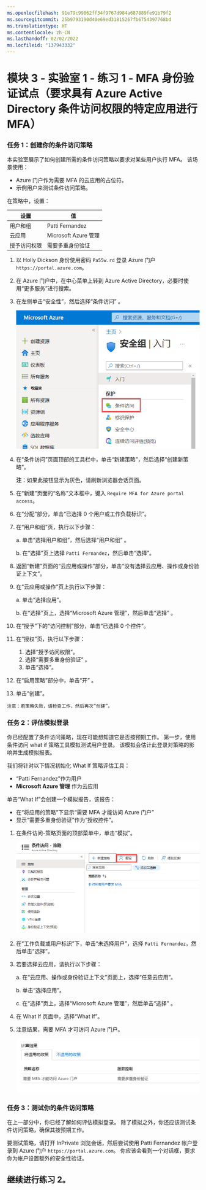 ```yaml
---
ms.openlocfilehash: 91e79c99062ff34f9767d984a687889fe91b79f2
ms.sourcegitcommit: 25b9793190d40e69ed31815267fb6754397768bd
ms.translationtype: HT
ms.contentlocale: zh-CN
ms.lasthandoff: 02/02/2022
ms.locfileid: "137943332"
---
```

# <a name="module-3---lab-1---exercise-1----mfa-authentication-pilot-require-mfa-for-specific-apps-with-azure-active-directory-conditional-access"></a>模块 3 - 实验室 1 - 练习 1 - MFA 身份验证试点（要求具有 Azure Active Directory 条件访问权限的特定应用进行 MFA）

### <a name="task-1-create-your-conditional-access-policy"></a>任务 1：创建你的条件访问策略 


本实验室展示了如何创建所需的条件访问策略以要求对某些用户执行 MFA。 该场景使用：

- Azure 门户作为需要 MFA 的云应用的占位符。 
- 示例用户来测试条件访问策略。  

在策略中，设置：

|设置 |值|
|---     | --- |
|用户和组 | Patti Fernandez |
|云应用 | Microsoft Azure 管理 |
|授予访问权限 | 需要多重身份验证 |

 
1.  以 Holly Dickson 身份使用密码 `Pa55w.rd` 登录 Azure 门户 `https://portal.azure.com`。

2.  在 Azure 门户中，在中心菜单上转到 Azure Active Directory，必要时使用“更多服务”进行搜索。

3. 在左侧单击“安全性”，然后选择“条件访问” 。

     ![屏幕快照](../Media/NewConditionalAccessScreen.png)
 
5.  在“条件访问”页面顶部的工具栏中，单击“新建策略”，然后选择“创建新策略”。  

    **注**：如果此按钮显示为灰色，请刷新浏览器会话页面。



6.  在“新建”页面的“名称”文本框中，键入 `Require MFA for Azure portal access`。 



7.  在“分配”部分，单击“已选择 0 个用户或工作负载标识”。 



8.  在“用户和组”页，执行以下步骤：


    a. 单击“选择用户和组”，然后选择“用户和组” 。
    

    b. 在“选择”页上选择 `Patti Fernandez`，然后单击“选择”。 


9.  返回“新建”页面的“云应用或操作”部分，单击“没有选择云应用、操作或身份验证上下文”。 



10. 在“云应用或操作”页上执行以下步骤：



    a. 单击“选择应用”。

    b. 在“选择”页上，选择“Microsoft Azure 管理”，然后单击“选择”  。


11.  在“授予”下的“访问控制”部分，单击“已选择 0 个控件”。  


12.  在“授权”页，执行以下步骤：
     1. 选择“授予访问权限”。
     2.  选择“需要多重身份验证”  。
     3.  单击“选择”。

13.  在“启用策略”部分中，单击“开” 。

14.  单击“创建”。

    ‎注意：若策略失败，请检查工作，然后再次“创建”。


### <a name="task-2-evaluate-a-simulated-sign-in"></a>任务 2：评估模拟登录


你已经配置了条件访问策略，现在可能想知道它是否按预期工作。 第一步，使用条件访问 what if 策略工具模拟测试用户登录。 该模拟会估计此登录对策略的影响并生成模拟报表。  

我们将针对以下情况初始化 What If 策略评估工具：

- “Patti Fernandez”作为用户 
- **Microsoft Azure 管理** 作为云应用

 单击“What If”会创建一个模拟报告，该报告：

- 在“将应用的策略”下显示“需要 MFA 才能访问 Azure 门户” 
- 显示“需要多重身份验证”作为“授权控件”。


1.  在条件访问-策略页面的顶部菜单中，单击“模拟”。  
 
     ![屏幕快照](../Media/448e616a-7524-44a5-8335-c2fc8193dae6.png)

2.   在“工作负载或用户标识”下，单击“未选择用户”，选择 `Patti Fernandez`，然后单击“选择”。  



3.  若要选择云应用，请执行以下步骤：



    a. 在“云应用、操作或身份验证上下文”页面上，选择“任意云应用”。 

    b. 单击“选择应用”。

    c. 在“选择”页上，选择“Microsoft Azure 管理”，然后单击“选择”  。

4.  在 What If 页面中，选择“What If”。

5.  注意结果，需要 MFA 才可访问 Azure 门户。

     ![屏幕快照](../Media/6568f6de-0c9e-4ee1-ba48-eab401651416.png)


### <a name="task-3-test-your-conditional-access-policy"></a>任务 3：测试你的条件访问策略

在上一部分中，你已经了解如何评估模拟登录。 除了模拟之外，你还应该测试条件访问策略，确保其按预期工作。 

要测试策略，请打开 InPrivate 浏览会话，然后尝试使用 Patti Fernandez 帐户登录到 Azure 门户 `https://portal.azure.com`。  你应该会看到一个对话框，要求你为帐户设置额外的安全性验证。


## <a name="continue-to-exercise-2"></a>继续进行练习 2。
